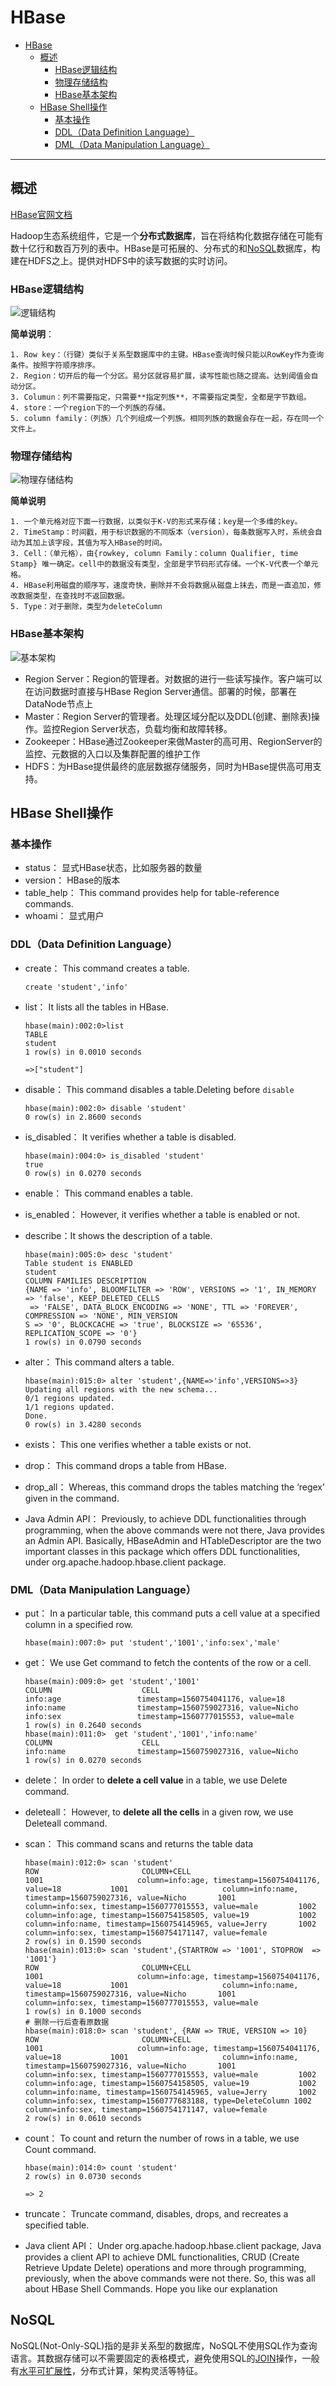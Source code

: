 # HBase

<!-- TOC -->

- [HBase](#hbase)
    - [概述](#概述)
        - [HBase逻辑结构](#hbase逻辑结构)
        - [物理存储结构](#物理存储结构)
        - [HBase基本架构](#hbase基本架构)
    - [HBase Shell操作](#hbase-shell操作)
        - [基本操作](#基本操作)
        - [DDL（Data Definition Language）](#ddldata-definition-language)
        - [DML（Data Manipulation Language）](#dmldata-manipulation-language)

<!-- /TOC -->
---
## 概述

[HBase官网文档](http://hbase.apache.org/book.html#arch.overview)

​	Hadoop生态系统组件，它是一个**分布式数据库**，旨在将结构化数据存储在可能有数十亿行和数百万列的表中。HBase是可拓展的、分布式的和[NoSQL](#NoSQL)数据库，构建在HDFS之上。提供对HDFS中的读写数据的实时访问。

### HBase逻辑结构

![逻辑结构](https://github.com/Dang-h/BigData/blob/master/Hbase/assets/%E9%80%BB%E8%BE%91%E7%BB%93%E6%9E%84.png)

**简单说明**：

	1. Row key：（行键）类似于关系型数据库中的主键。HBase查询时候只能以RowKey作为查询条件。按照字符顺序排序。
 	2. Region：切开后的每一个分区。易分区就容易扩展，读写性能也随之提高。达到阈值会自动分区。
 	3. Columun：列不需要指定，只需要**指定列族**，不需要指定类型，全都是字节数组。
 	4. store：一个region下的一个列族的存储。
 	5. column family：（列族）几个列组成一个列族。相同列族的数据会存在一起，存在同一个文件上。

### 物理存储结构

![物理存储结构](https://github.com/Dang-h/BigData/blob/master/Hbase/assets/%E7%89%A9%E7%90%86%E5%AD%98%E5%82%A8%E7%BB%93%E6%9E%84.png)

**简单说明**

	1. 一个单元格对应下面一行数据，以类似于K-V的形式来存储；key是一个多维的key。
 	2. TimeStamp：时间戳，用于标识数据的不同版本（version），每条数据写入时，系统会自动为其加上该字段，其值为写入HBase的时间。
 	3. Cell：（单元格），由{rowkey, column Family：column Qualifier, time Stamp} 唯一确定。cell中的数据没有类型，全部是字节码形式存储。一个K-V代表一个单元格。
 	4. HBase利用磁盘的顺序写，速度奇快，删除并不会将数据从磁盘上抹去，而是一直追加，修改数据类型，在查找时不返回数据。
 	5. Type：对于删除，类型为deleteColumn

### HBase基本架构

![基本架构](https://github.com/Dang-h/BigData/blob/master/Hbase/assets/%E5%9F%BA%E6%9C%AC%E6%9E%B6%E6%9E%84.png)

- Region Server：Region的管理者。对数据的进行一些读写操作。客户端可以在访问数据时直接与HBase Region Server通信。部署的时候，部署在DataNode节点上
- Master：Region Server的管理者。处理区域分配以及DDL(创建、删除表)操作。监控Region Server状态，负载均衡和故障转移。
- Zookeeper：HBase通过Zookeeper来做Master的高可用、RegionServer的监控、元数据的入口以及集群配置的维护工作
- HDFS：为HBase提供最终的底层数据存储服务，同时为HBase提供高可用支持。

## HBase Shell操作

### 基本操作

- status：
  显式HBase状态，比如服务器的数量
-  version： 
  HBase的版本
- table_help： 
  This command provides help for table-reference commands.
- whoami：
  显式用户

### DDL（Data Definition Language）

- create：
    This command creates a table.

  ```
  create 'student','info'
  ```

- list：
  It lists all the tables in HBase.

  ```
  hbase(main):002:0>list
  TABLE
  student
  1 row(s) in 0.0010 seconds
  
  =>["student"]
  ```

- disable：
  This command disables a table.Deleting before `disable`

  ```
  hbase(main):002:0> disable 'student'
  0 row(s) in 2.8600 seconds
  ```

- is_disabled：
   It verifies whether a table is disabled.

  ```
  hbase(main):004:0> is_disabled 'student'
  true                                                                                            
  0 row(s) in 0.0270 seconds
  ```

- enable：
  This command enables a table.

- is_enabled：
  However, it verifies whether a table is enabled or not.

- describe：It shows the description of a table.
  ```
  hbase(main):005:0> desc 'student'
  Table student is ENABLED                                                                        
  student                                                                                         
  COLUMN FAMILIES DESCRIPTION                                                                     
  {NAME => 'info', BLOOMFILTER => 'ROW', VERSIONS => '1', IN_MEMORY => 'false', KEEP_DELETED_CELLS
   => 'FALSE', DATA_BLOCK_ENCODING => 'NONE', TTL => 'FOREVER', COMPRESSION => 'NONE', MIN_VERSION
  S => '0', BLOCKCACHE => 'true', BLOCKSIZE => '65536', REPLICATION_SCOPE => '0'}                 
  1 row(s) in 0.0790 seconds
  ```

- alter：
  This command alters a table.

  ```
  hbase(main):015:0> alter 'student',{NAME=>'info',VERSIONS=>3}
  Updating all regions with the new schema...
  0/1 regions updated.
  1/1 regions updated.
  Done.
  0 row(s) in 3.4280 seconds
  ```

- exists：
  This one verifies whether a table exists or not.

- drop：
  This command drops a table from HBase.

- drop_all：
  Whereas,  this command drops the tables matching the ‘regex’ given in the command. 

- Java Admin API：
  Previously, to achieve DDL functionalities through programming, when the above commands were not there, Java provides an Admin API. Basically, HBaseAdmin and HTableDescriptor are the two important classes in this package which offers DDL functionalities, under org.apache.hadoop.hbase.client package.

### DML（Data Manipulation Language）

- put：
  In a particular table, this command puts a cell value at a specified column in a specified row.

  ```
  hbase(main):007:0> put 'student','1001','info:sex','male'
  ```

- get：
  We use Get command to fetch the contents of the row or a cell.

  ```
  hbase(main):009:0> get 'student','1001'
  COLUMN                    CELL                                                         info:age                 timestamp=1560754041176, value=18              
  info:name                timestamp=1560759027316, value=Nicho      
  info:sex                 timestamp=1560777015553, value=male                                   
  1 row(s) in 0.2640 seconds
  hbase(main):011:0>  get 'student','1001','info:name'
  COLUMN                    CELL                                                         info:name                timestamp=1560759027316, value=Nicho                             
  1 row(s) in 0.0270 seconds
  ```

- delete：
  In order to **delete a cell value** in a table, we use Delete command.

- deleteall：
  However, to **delete all the cells** in a given row, we use Deleteall command.

- scan：
  This command scans and returns the table data

  ```
  hbase(main):012:0> scan 'student'
  ROW                       COLUMN+CELL                                                 1001                     column=info:age, timestamp=1560754041176, value=18           1001                     column=info:name, timestamp=1560759027316, value=Nicho       1001                     column=info:sex, timestamp=1560777015553, value=male         1002                     column=info:age, timestamp=1560754158505, value=19           1002                     column=info:name, timestamp=1560754145965, value=Jerry       1002                     column=info:sex, timestamp=1560754171147, value=female                
  2 row(s) in 0.1590 seconds
  hbase(main):013:0> scan 'student',{STARTROW => '1001', STOPROW  => '1001'}
  ROW                       COLUMN+CELL                                                 1001                     column=info:age, timestamp=1560754041176, value=18           1001                     column=info:name, timestamp=1560759027316, value=Nicho       1001                     column=info:sex, timestamp=1560777015553, value=male                  
  1 row(s) in 0.1000 seconds
  # 删除一行后查看原数据
  hbase(main):018:0> scan 'student', {RAW => TRUE, VERSION => 10}
  ROW                       COLUMN+CELL                                                 1001                     column=info:age, timestamp=1560754041176, value=18           1001                     column=info:name, timestamp=1560759027316, value=Nicho       1001                     column=info:sex, timestamp=1560777015553, value=male         1002                     column=info:age, timestamp=1560754158505, value=19           1002                     column=info:name, timestamp=1560754145965, value=Jerry       1002                     column=info:sex, timestamp=1560777683188, type=DeleteColumn 1002                     column=info:sex, timestamp=1560754171147, value=female                
  2 row(s) in 0.0610 seconds
  ```

- count：
  To count and return the number of rows in a table, we use Count command.

  ```
  hbase(main):014:0> count 'student'
  2 row(s) in 0.0730 seconds
  
  => 2
  ```

- truncate：
  Truncate command, disables, drops, and recreates a specified table.

-  Java client API：
  Under org.apache.hadoop.hbase.client package, Java provides a client API to achieve DML functionalities, CRUD (Create Retrieve Update Delete) operations and more through programming, previously, when the above commands were not there.
  So, this was all about HBase Shell Commands. Hope you like our explanation



## NoSQL

​	NoSQL(Not-Only-SQL)指的是非关系型的数据库，NoSQL不使用SQL作为查询语言。其数据存储可以不需要固定的表格模式，避免使用SQL的[JOIN](https://zh.wikipedia.org/wiki/连接_(SQL))操作，一般有[水平可扩展性](https://zh.wikipedia.org/w/index.php?title=水平可扩展性&action=edit&redlink=1)，分布式计算，架构灵活等特征。
